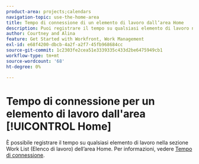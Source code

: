 ```yaml
---
product-area: projects;calendars
navigation-topic: use-the-home-area
title: Tempo di connessione di un elemento di lavoro dall’area Home
description: Puoi registrare il tempo su qualsiasi elemento di lavoro nell'[!UICONTROL Elenco lavori] nell'area [!UICONTROL Home]. Per informazioni, consulta la sezione [!UICONTROL Home] nell'articolo Ora del registro.
author: Courtney and Alina
feature: Get Started with Workfront, Work Management
exl-id: e68f4200-dbcb-4a2f-a2f7-45fb968684cc
source-git-commit: 1c2303fe2cea51e3339335c433d2be6475949cb1
workflow-type: tm+mt
source-wordcount: '68'
ht-degree: 0%

---
```


# Tempo di connessione per un elemento di lavoro dall&#39;area [!UICONTROL Home]

È possibile registrare il tempo su qualsiasi elemento di lavoro nella sezione Work List (Elenco di lavoro) dell’area Home. Per informazioni, vedere [Tempo di connessione](/help/quicksilver/timesheets/create-and-manage-timesheets/log-time.md).

